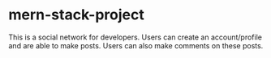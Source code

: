 # mern-stack-project
This is a social network for developers. Users can create an account/profile
and are able to make posts. Users can also make comments on these posts.
